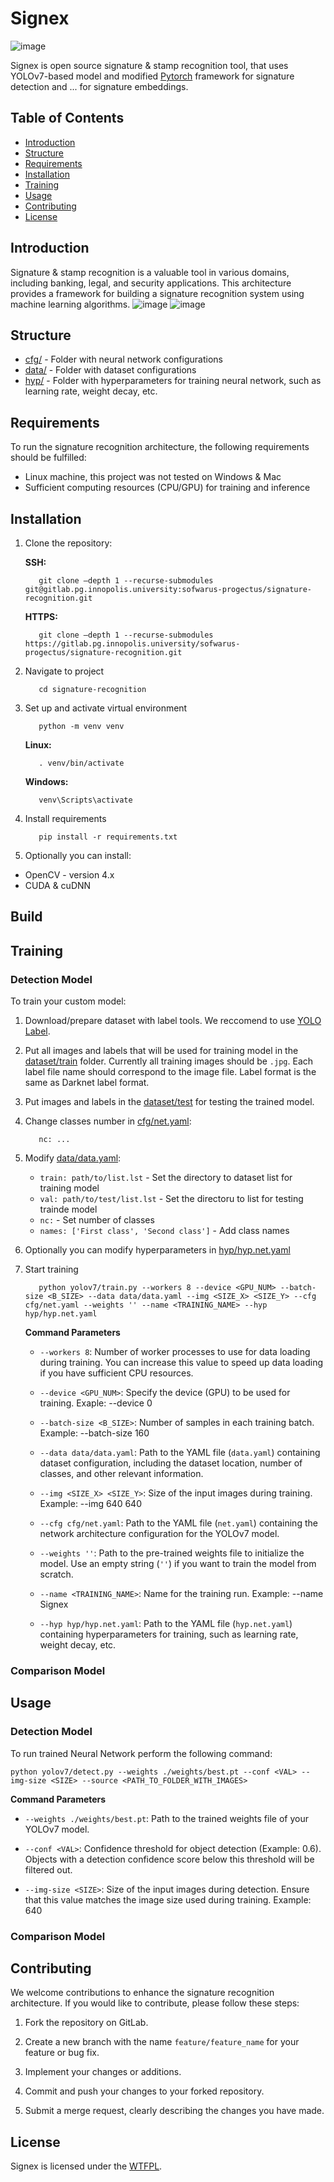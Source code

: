 # Signex
![image](images/Logo.png)

Signex is open source signature & stamp recognition tool, that uses YOLOv7-based model and
modified [Pytorch](https://github.com/ATMI/yolov7) framework for signature detection and ... for signature embeddings. 

## Table of Contents

* [Introduction](#introduction)
* [Structure](#structure)
* [Requirements](#requirements)
* [Installation](#installation)
* [Training](#training)
* [Usage](#usage)
* [Contributing](#contributing)
* [License](#license)

## Introduction

Signature & stamp recognition is a valuable tool in various domains, including banking, legal, and security
applications. This architecture provides a framework for building a signature recognition system using machine learning
algorithms.
![image](images/Detection_Example_1.jpg)
![image](images/Detection_Example_2.jpg)

## Structure

   * [cfg/](cfg/) - Folder with neural network configurations 
   * [data/](data/) - Folder with dataset configurations 
   * [hyp/](hyp/) - Folder with hyperparameters for training neural network, such as learning rate, weight decay, etc.


## Requirements

To run the signature recognition architecture, the following requirements should be fulfilled:

* Linux machine, this project was not tested on Windows & Mac
* Sufficient computing resources (CPU/GPU) for training and inference

## Installation

1. Clone the repository:

   **SSH:**
   ```shell
      git clone —depth 1 --recurse-submodules git@gitlab.pg.innopolis.university:sofwarus-progectus/signature-recognition.git
   ```

   **HTTPS:** 
   ```shell
      git clone —depth 1 --recurse-submodules https://gitlab.pg.innopolis.university/sofwarus-progectus/signature-recognition.git
   ```

2. Navigate to project

   ```shell
      cd signature-recognition
   ```
3. Set up and activate virtual environment
   ```shell
      python -m venv venv
   ```
   **Linux:**
   ```shell
      . venv/bin/activate
   ``` 
   **Windows:**
   ```
      venv\Scripts\activate
   ```    
4. Install requirements
   ```shell
      pip install -r requirements.txt
   ```  

5. Optionally you can install:

* OpenCV - version 4.x
* CUDA & cuDNN

## Build


## Training 

### Detection Model

To train your custom model:

1. Download/prepare dataset with label tools. We reccomend to use [YOLO Label](https://github.com/developer0hye/Yolo_Label).

2. Put all images and labels that will be used for training model in the [dataset/train](dataset/train) folder. Currently all training images should be `.jpg`. Each label file name should correspond to the image file. Label format is the same as Darknet label format.

3. Put images and labels in the [dataset/test](dataset/test) for testing the trained model.

4. Change classes number in [cfg/net.yaml](cfg/net.yaml):
   ```shell
      nc: ...
   ```

5. Modify [data/data.yaml](data/data.yaml):
   - `train: path/to/list.lst` - Set the directory to dataset list for training model
   - `val: path/to/test/list.lst` - Set the directoru to list for testing trainde model
   - `nc:` - Set number of classes
   - `names: ['First class', 'Second class']` - Add class names

6. Optionally you can modify hyperparameters in [hyp/hyp.net.yaml](hyp/hyp.net.yaml)

7. Start training
   ```shell
      python yolov7/train.py --workers 8 --device <GPU_NUM> --batch-size <B_SIZE> --data data/data.yaml --img <SIZE_X> <SIZE_Y> --cfg cfg/net.yaml --weights '' --name <TRAINING_NAME> --hyp hyp/hyp.net.yaml
   ```
   **Command Parameters**
   - `--workers 8`: Number of worker processes to use for data loading during training. You can increase this value to speed up data loading if you have sufficient CPU resources.

   - `--device <GPU_NUM>`: Specify the device (GPU) to be used for training. Exaple: --device 0

   - `--batch-size <B_SIZE>`: Number of samples in each training batch. Example: --batch-size 160

   - `--data data/data.yaml`: Path to the YAML file (`data.yaml`) containing dataset configuration, including the dataset location, number of classes, and other relevant information.

   - `--img <SIZE_X> <SIZE_Y>`: Size of the input images during training. Example: --img 640 640

   - `--cfg cfg/net.yaml`: Path to the YAML file (`net.yaml`) containing the network architecture configuration for the YOLOv7 model.

   - `--weights ''`: Path to the pre-trained weights file to initialize the model. Use an empty string (`''`) if you want to train the model from scratch.

   - `--name <TRAINING_NAME>`: Name for the training run. Example: --name Signex

   - `--hyp hyp/hyp.net.yaml`: Path to the YAML file (`hyp.net.yaml`) containing hyperparameters for training, such as learning rate, weight decay, etc.

### Comparison Model



## Usage

### Detection Model

To run trained Neural Network perform the following command:
   ```shell
   python yolov7/detect.py --weights ./weights/best.pt --conf <VAL> --img-size <SIZE> --source <PATH_TO_FOLDER_WITH_IMAGES>
   ```
   **Command Parameters**
   - `--weights ./weights/best.pt`: Path to the trained weights file of your YOLOv7 model.

   - `--conf <VAL>`: Confidence threshold for object detection (Example: 0.6). Objects with a detection confidence score below this threshold will be filtered out. 

   - `--img-size <SIZE>`: Size of the input images during detection. Ensure that this value matches the image size used during training. Example: 640


### Comparison Model

## Contributing

We welcome contributions to enhance the signature recognition architecture. If you would like to contribute, please
follow these steps:

1. Fork the repository on GitLab.

2. Create a new branch with the name `feature/feature_name` for your feature or bug fix.

3. Implement your changes or additions.

4. Commit and push your changes to your forked repository.

5. Submit a merge request, clearly describing the changes you have made.

## License

Signex is licensed under the [WTFPL](LICENSE.fuck).
